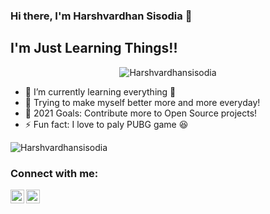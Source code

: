 ### Hi there, I'm Harshvardhan Sisodia 👋


## I'm Just Learning Things!!

<p align="center"> <img src="https://komarev.com/ghpvc/?username=Harshvardhansisodia" alt="Harshvardhansisodia" /> </p>

- 🌱 I’m currently learning everything 🤣
- 👯 Trying to make myself better more and more everyday!
- 🥅 2021 Goals: Contribute more to Open Source projects!
- ⚡ Fun fact: I love to paly PUBG game 😆

<p align="left"> <img src="https://github-readme-stats.vercel.app/api?username=Harshvardhansisodia&show_icons=true&theme=synthwave" alt="Harshvardhansisodia" /> </p>

### Connect with me:
[<img align="left" alt="codeSTACKr | Twitter" width="22px" src="https://cdn.jsdelivr.net/npm/simple-icons@v3/icons/twitter.svg" />][twitter]
[<img align="left" alt="codeSTACKr | LinkedIn" width="22px" src="https://cdn.jsdelivr.net/npm/simple-icons@v3/icons/linkedin.svg" />][linkedin]

</details>

[twitter]: https://twitter.com/_Harshul__
[linkedin]: https://www.linkedin.com/in/harshvardhan-sisodia-215479202/
